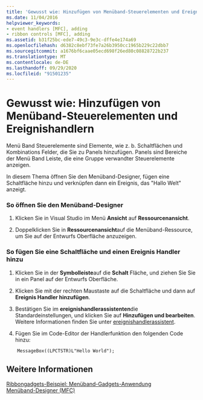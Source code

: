 ```yaml
---
title: 'Gewusst wie: Hinzufügen von Menüband-Steuerelementen und Ereignishandlern'
ms.date: 11/04/2016
helpviewer_keywords:
- event handlers [MFC], adding
- ribbon controls [MFC], adding
ms.assetid: b31f25bc-ede7-49c3-9e3c-dffe4e174a69
ms.openlocfilehash: d6382c8ebf73fe7a26b3950cc1965b229c22dbb7
ms.sourcegitcommit: a1676bf6caae05ecd698f26ed80c08828722b237
ms.translationtype: MT
ms.contentlocale: de-DE
ms.lasthandoff: 09/29/2020
ms.locfileid: "91501235"
---
```

# <a name="how-to-add-ribbon-controls-and-event-handlers"></a>Gewusst wie: Hinzufügen von Menüband-Steuerelementen und Ereignishandlern

Menü Band Steuerelemente sind Elemente, wie z. b. Schaltflächen und Kombinations Felder, die Sie zu Panels hinzufügen. Panels sind Bereiche der Menü Band Leiste, die eine Gruppe verwandter Steuerelemente anzeigen.

In diesem Thema öffnen Sie den Menüband-Designer, fügen eine Schaltfläche hinzu und verknüpfen dann ein Ereignis, das "Hallo Welt" anzeigt.

### <a name="to-open-the-ribbon-designer"></a>So öffnen Sie den Menüband-Designer

1. Klicken Sie in Visual Studio im Menü **Ansicht** auf **Ressourcenansicht**.

1. Doppelklicken Sie in **Ressourcenansicht**auf die Menüband-Ressource, um Sie auf der Entwurfs Oberfläche anzuzeigen.

### <a name="to-add-a-button-and-an-event-handler"></a>So fügen Sie eine Schaltfläche und einen Ereignis Handler hinzu

1. Klicken Sie in der **Symbolleiste**auf die **Schalt** Fläche, und ziehen Sie Sie in ein Panel auf der Entwurfs Oberfläche.

1. Klicken Sie mit der rechten Maustaste auf die Schaltfläche und dann auf **Ereignis Handler hinzufügen**.

1. Bestätigen Sie im **ereignishandlerassistenten**die Standardeinstellungen, und klicken Sie auf **Hinzufügen und bearbeiten**. Weitere Informationen finden Sie unter [ereignishandlerassistent](../ide/adding-an-event-handler-visual-cpp.md#event-handler-wizard).

1. Fügen Sie im Code-Editor der Handlerfunktion den folgenden Code hinzu:

```
    MessageBox((LPCTSTR)L"Hello World");
```

## <a name="see-also"></a>Weitere Informationen

[Ribbongadgets-Beispiel: Menüband-Gadgets-Anwendung](../overview/visual-cpp-samples.md)<br/>
[Menüband-Designer (MFC)](ribbon-designer-mfc.md)

